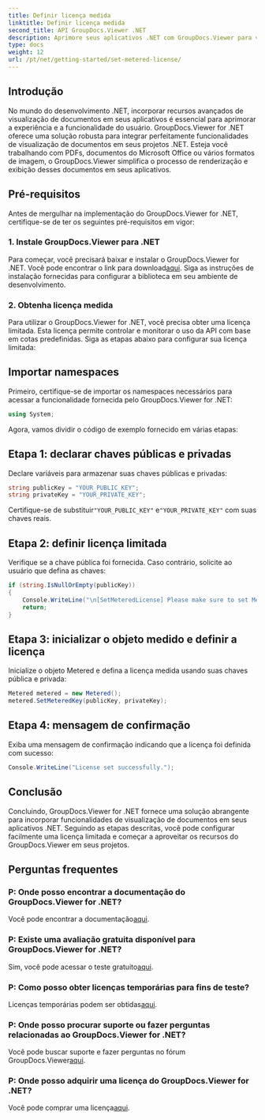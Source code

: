 ```yaml
---
title: Definir licença medida
linktitle: Definir licença medida
second_title: API GroupDocs.Viewer .NET
description: Aprimore seus aplicativos .NET com GroupDocs.Viewer para visualização perfeita de documentos. Integre facilmente funcionalidades de renderização de documentos em seus projetos.
type: docs
weight: 12
url: /pt/net/getting-started/set-metered-license/
---
```

## Introdução
No mundo do desenvolvimento .NET, incorporar recursos avançados de visualização de documentos em seus aplicativos é essencial para aprimorar a experiência e a funcionalidade do usuário. GroupDocs.Viewer for .NET oferece uma solução robusta para integrar perfeitamente funcionalidades de visualização de documentos em seus projetos .NET. Esteja você trabalhando com PDFs, documentos do Microsoft Office ou vários formatos de imagem, o GroupDocs.Viewer simplifica o processo de renderização e exibição desses documentos em seus aplicativos.
## Pré-requisitos
Antes de mergulhar na implementação do GroupDocs.Viewer for .NET, certifique-se de ter os seguintes pré-requisitos em vigor:
### 1. Instale GroupDocs.Viewer para .NET
 Para começar, você precisará baixar e instalar o GroupDocs.Viewer for .NET. Você pode encontrar o link para download[aqui](https://releases.groupdocs.com/viewer/net/). Siga as instruções de instalação fornecidas para configurar a biblioteca em seu ambiente de desenvolvimento.
### 2. Obtenha licença medida
Para utilizar o GroupDocs.Viewer for .NET, você precisa obter uma licença limitada. Esta licença permite controlar e monitorar o uso da API com base em cotas predefinidas. Siga as etapas abaixo para configurar sua licença limitada:

## Importar namespaces
Primeiro, certifique-se de importar os namespaces necessários para acessar a funcionalidade fornecida pelo GroupDocs.Viewer for .NET:
```csharp
using System;
```

Agora, vamos dividir o código de exemplo fornecido em várias etapas:
## Etapa 1: declarar chaves públicas e privadas
Declare variáveis para armazenar suas chaves públicas e privadas:
```csharp
string publicKey = "YOUR_PUBLIC_KEY";
string privateKey = "YOUR_PRIVATE_KEY";
```
 Certifique-se de substituir`"YOUR_PUBLIC_KEY"` e`"YOUR_PRIVATE_KEY"` com suas chaves reais.
## Etapa 2: definir licença limitada
Verifique se a chave pública foi fornecida. Caso contrário, solicite ao usuário que defina as chaves:
```csharp
if (string.IsNullOrEmpty(publicKey))
{
    Console.WriteLine("\n[SetMeteredLicense] Please make sure to set Metered keys. Learn more at https://buy.groupdocs.com/faqs/licensing/metered.");
    return;
}
```
## Etapa 3: inicializar o objeto medido e definir a licença
Inicialize o objeto Metered e defina a licença medida usando suas chaves pública e privada:
```csharp
Metered metered = new Metered();
metered.SetMeteredKey(publicKey, privateKey);
```
## Etapa 4: mensagem de confirmação
Exiba uma mensagem de confirmação indicando que a licença foi definida com sucesso:
```csharp
Console.WriteLine("License set successfully.");
```

## Conclusão
Concluindo, GroupDocs.Viewer for .NET fornece uma solução abrangente para incorporar funcionalidades de visualização de documentos em seus aplicativos .NET. Seguindo as etapas descritas, você pode configurar facilmente uma licença limitada e começar a aproveitar os recursos do GroupDocs.Viewer em seus projetos.
## Perguntas frequentes
### P: Onde posso encontrar a documentação do GroupDocs.Viewer for .NET?
 Você pode encontrar a documentação[aqui](https://reference.groupdocs.com/viewer/net/).
### P: Existe uma avaliação gratuita disponível para GroupDocs.Viewer for .NET?
 Sim, você pode acessar o teste gratuito[aqui](https://releases.groupdocs.com/).
### P: Como posso obter licenças temporárias para fins de teste?
 Licenças temporárias podem ser obtidas[aqui](https://purchase.groupdocs.com/temporary-license/).
### P: Onde posso procurar suporte ou fazer perguntas relacionadas ao GroupDocs.Viewer for .NET?
 Você pode buscar suporte e fazer perguntas no fórum GroupDocs.Viewer[aqui](https://forum.groupdocs.com/c/viewer/9).
### P: Onde posso adquirir uma licença do GroupDocs.Viewer for .NET?
 Você pode comprar uma licença[aqui](https://purchase.groupdocs.com/buy).